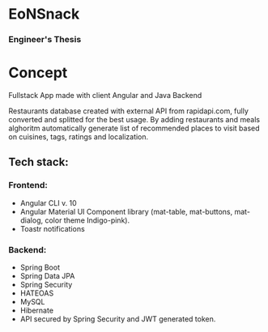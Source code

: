 # EoNSnack
### Engineer's Thesis 

# Concept
Fullstack App made with client Angular and Java Backend

Restaurants database created with external API from rapidapi.com, fully converted and splitted for the best usage.
By adding restaurants and meals alghoritm automatically generate list of recommended places to visit based on cuisines, tags, ratings and localization. 


## Tech stack:
### Frontend: 
+ Angular CLI v. 10
+ Angular Material UI Component library (mat-table, mat-buttons, mat-dialog, color theme Indigo-pink).
+ Toastr notifications

### Backend:
+ Spring Boot
+ Spring Data JPA
+ Spring Security
+ HATEOAS
+ MySQL
+ Hibernate
+ API secured by Spring Security and JWT generated token.
